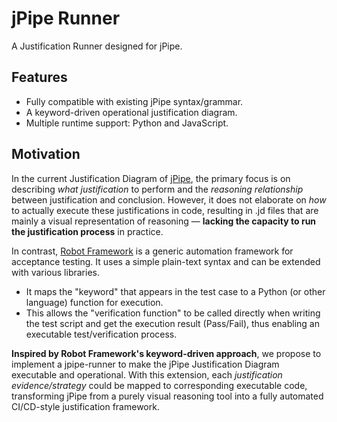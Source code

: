 # jPipe Runner

A Justification Runner designed for jPipe.

## Features

- Fully compatible with existing jPipe syntax/grammar.
- A keyword-driven operational justification diagram.
- Multiple runtime support: Python and JavaScript.

## Motivation

In the current Justification Diagram of [jPipe](https://github.com/ace-design/jpipe), the primary focus is on describing _what justification_ to perform and the _reasoning relationship_ between justification and conclusion. However, it does not elaborate on _how_ to actually execute these justifications in code, resulting in .jd files that are mainly a visual representation of reasoning — **lacking the capacity to run the justification process** in practice.

In contrast, [Robot Framework](https://github.com/robotframework/robotframework) is a generic automation framework for acceptance testing. It uses a simple plain-text syntax and can be extended with various libraries.

- It maps the "keyword" that appears in the test case to a Python (or other language) function for execution.
- This allows the "verification function" to be called directly when writing the test script and get the execution result (Pass/Fail), thus enabling an executable test/verification process.

**Inspired by Robot Framework's keyword-driven approach**, we propose to implement a jpipe-runner to make the jPipe Justification Diagram executable and operational. With this extension, each _justification evidence/strategy_ could be mapped to corresponding executable code, transforming jPipe from a purely visual reasoning tool into a fully automated CI/CD-style justification framework.
